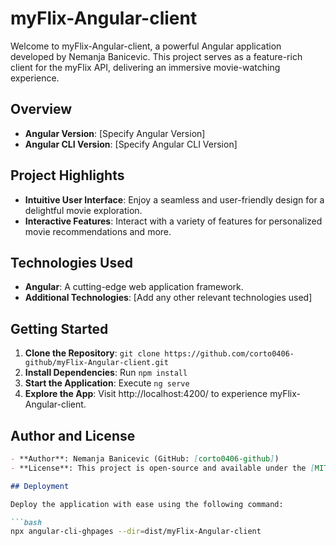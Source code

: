 # myFlix-Angular-client 

Welcome to myFlix-Angular-client, a powerful Angular application developed by Nemanja Banicevic. This project serves as a feature-rich client for the myFlix API, delivering an immersive movie-watching experience.

## Overview

- **Angular Version**: [Specify Angular Version]
- **Angular CLI Version**: [Specify Angular CLI Version]

## Project Highlights

- **Intuitive User Interface**: Enjoy a seamless and user-friendly design for a delightful movie exploration.
- **Interactive Features**: Interact with a variety of features for personalized movie recommendations and more.

## Technologies Used

- **Angular**: A cutting-edge web application framework.
- **Additional Technologies**: [Add any other relevant technologies used]

## Getting Started

1. **Clone the Repository**: `git clone https://github.com/corto0406-github/myFlix-Angular-client.git`
2. **Install Dependencies**: Run `npm install`
3. **Start the Application**: Execute `ng serve`
4. **Explore the App**: Visit http://localhost:4200/ to experience myFlix-Angular-client.

## Author and License

```markdown
- **Author**: Nemanja Banicevic (GitHub: [corto0406-github])
- **License**: This project is open-source and available under the [MIT License](LICENSE).

## Deployment

Deploy the application with ease using the following command:

```bash
npx angular-cli-ghpages --dir=dist/myFlix-Angular-client

